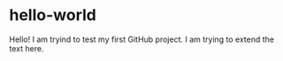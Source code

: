 # hello-world
Hello! I am tryind to test my first GitHub project.
I am trying to extend the text here.
